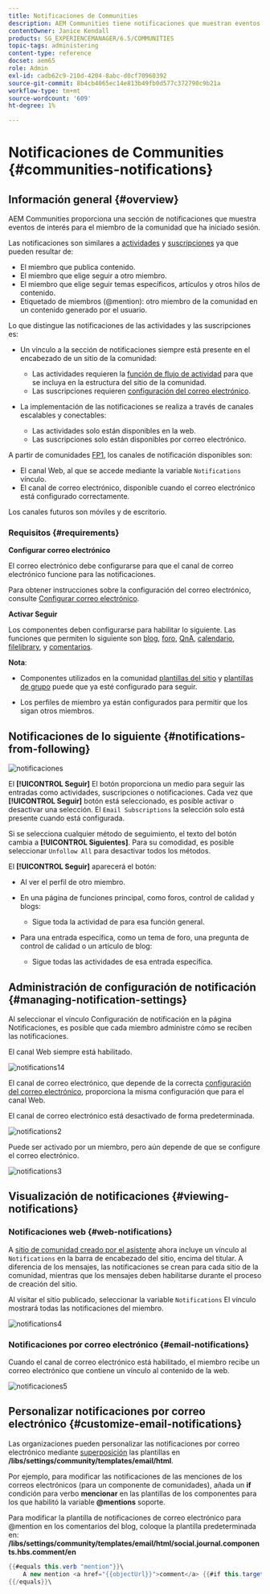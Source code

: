 ```yaml
---
title: Notificaciones de Communities
description: AEM Communities tiene notificaciones que muestran eventos de interés para el miembro de la comunidad que ha iniciado sesión
contentOwner: Janice Kendall
products: SG_EXPERIENCEMANAGER/6.5/COMMUNITIES
topic-tags: administering
content-type: reference
docset: aem65
role: Admin
exl-id: cadb62c9-210d-4204-8abc-d0cf70960392
source-git-commit: 8b4cb4065ec14e813b49fb0d577c372790c9b21a
workflow-type: tm+mt
source-wordcount: '609'
ht-degree: 1%

---
```


# Notificaciones de Communities {#communities-notifications}

## Información general {#overview}

AEM Communities proporciona una sección de notificaciones que muestra eventos de interés para el miembro de la comunidad que ha iniciado sesión.

Las notificaciones son similares a [actividades](/help/communities/essentials-activities.md) y [suscripciones](/help/communities/subscriptions.md) ya que pueden resultar de:

* El miembro que publica contenido.
* El miembro que elige seguir a otro miembro.
* El miembro que elige seguir temas específicos, artículos y otros hilos de contenido.
* Etiquetado de miembros (@mention): otro miembro de la comunidad en un contenido generado por el usuario.

Lo que distingue las notificaciones de las actividades y las suscripciones es:

* Un vínculo a la sección de notificaciones siempre está presente en el encabezado de un sitio de la comunidad:

   * Las actividades requieren la [función de flujo de actividad](/help/communities/functions.md#activity-stream-function) para que se incluya en la estructura del sitio de la comunidad.
   * Las suscripciones requieren [configuración del correo electrónico](/help/communities/email.md).

* La implementación de las notificaciones se realiza a través de canales escalables y conectables:

   * Las actividades solo están disponibles en la web.
   * Las suscripciones solo están disponibles por correo electrónico.

A partir de comunidades [FP1](/help/communities/deploy-communities.md#latestfeaturepack), los canales de notificación disponibles son:

* El canal Web, al que se accede mediante la variable `Notifications` vínculo.
* El canal de correo electrónico, disponible cuando el correo electrónico está configurado correctamente.

Los canales futuros son móviles y de escritorio.

### Requisitos  {#requirements}

**Configurar correo electrónico**

El correo electrónico debe configurarse para que el canal de correo electrónico funcione para las notificaciones.

Para obtener instrucciones sobre la configuración del correo electrónico, consulte [Configurar correo electrónico](/help/communities/analytics.md).

**Activar Seguir**

Los componentes deben configurarse para habilitar lo siguiente. Las funciones que permiten lo siguiente son [blog](/help/communities/blog-feature.md), [foro](/help/communities/forum.md), [QnA](/help/communities/working-with-qna.md), [calendario](/help/communities/calendar.md), [filelibrary](/help/communities/file-library.md), y [comentarios](/help/communities/comments.md).

**Nota**:

* Componentes utilizados en la comunidad [plantillas del sitio](/help/communities/sites.md) y [plantillas de grupo](/help/communities/tools-groups.md) puede que ya esté configurado para seguir.

* Los perfiles de miembro ya están configurados para permitir que los sigan otros miembros.

## Notificaciones de lo siguiente {#notifications-from-following}

![notificaciones](assets/notifications.png)

El **[!UICONTROL Seguir]** El botón proporciona un medio para seguir las entradas como actividades, suscripciones o notificaciones. Cada vez que **[!UICONTROL Seguir]** botón está seleccionado, es posible activar o desactivar una selección. El `Email Subscriptions` la selección solo está presente cuando está configurada.

Si se selecciona cualquier método de seguimiento, el texto del botón cambia a **[!UICONTROL Siguientes]**. Para su comodidad, es posible seleccionar `Unfollow All` para desactivar todos los métodos.

El **[!UICONTROL Seguir]** aparecerá el botón:

* Al ver el perfil de otro miembro.
* En una página de funciones principal, como foros, control de calidad y blogs:

   * Sigue toda la actividad de para esa función general.

* Para una entrada específica, como un tema de foro, una pregunta de control de calidad o un artículo de blog:

   * Sigue todas las actividades de esa entrada específica.

## Administración de configuración de notificación {#managing-notification-settings}

Al seleccionar el vínculo Configuración de notificación en la página Notificaciones, es posible que cada miembro administre cómo se reciben las notificaciones.

El canal Web siempre está habilitado.

![notifications14](assets/notifications1.png)

El canal de correo electrónico, que depende de la correcta [configuración del correo electrónico](/help/communities/email.md), proporciona la misma configuración que para el canal Web.

El canal de correo electrónico está desactivado de forma predeterminada.

![notifications2](assets/notifications2.png)

Puede ser activado por un miembro, pero aún depende de que se configure el correo electrónico.

![notifications3](assets/notifications3.png)

## Visualización de notificaciones  {#viewing-notifications}

### Notificaciones web {#web-notifications}

A [sitio de comunidad creado por el asistente](/help/communities/sites-console.md) ahora incluye un vínculo al `Notifications` en la barra de encabezado del sitio, encima del titular. A diferencia de los mensajes, las notificaciones se crean para cada sitio de la comunidad, mientras que los mensajes deben habilitarse durante el proceso de creación del sitio.

Al visitar el sitio publicado, seleccionar la variable `Notifications` El vínculo mostrará todas las notificaciones del miembro.

![notifications4](assets/notifications4.png)

### Notificaciones por correo electrónico {#email-notifications}

Cuando el canal de correo electrónico está habilitado, el miembro recibe un correo electrónico que contiene un vínculo al contenido de la web.

![notificaciones5](assets/notifications5.png)

## Personalizar notificaciones por correo electrónico {#customize-email-notifications}

Las organizaciones pueden personalizar las notificaciones por correo electrónico mediante [superposición](/help/communities/client-customize.md#overlays) las plantillas en **/libs/settings/community/templates/email/html**.

Por ejemplo, para modificar las notificaciones de las menciones de los correos electrónicos (para un componente de comunidades), añada un **if** condición para verbo **mencionar** en las plantillas de los componentes para los que habilitó la variable **@mentions** soporte.

Para modificar la plantilla de notificaciones de correo electrónico para @mention en los comentarios del blog, coloque la plantilla predeterminada en: **/libs/settings/community/templates/email/html/social.journal.components.hbs.comment/en**

```java
{{#equals this.verb "mention"}}\
    A new mention <a href="{{objectUrl}}">comment</a> {{#if this.target.properties.[jcr:title]}}to the article "{{{target.displayName}}}" {{/if}}was added by {{{user.name}}} on {{dateUtil this.published format="EEE, d MMM yyyy HH:mm:ss z"}}.\n \
{{/equals}}\
```
